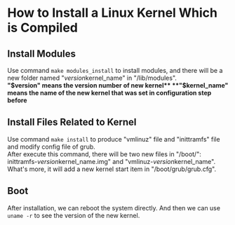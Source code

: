 # How to Install a Linux Kernel Which is Compiled

## Install Modules
Use command `make modules_install` to  install modules, and there will be a new folder named "$version$kernel_name" in "/lib/modules".  
**"$version" means the version number of new kernel**   
**"$kernel_name" means the name of the new kernel that was set in configuration step before**

## Install Files Related to Kernel
Use command `make install` to produce "vmlinuz" file and "inittramfs" file and modify config file of grub.   
After execute this command, there will be two new files in "/boot/": inittramfs-$version$kernel_name.img" and "vmlinuz-$version$kernel_name".  
What's more, it will add a new kernel start item in "/boot/grub/grub.cfg".

## Boot
After installation, we can reboot the system directly. 
And then we can use `uname -r` to see the version of the new kernel.